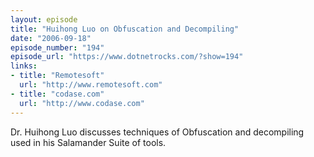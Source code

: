 ```yaml
---
layout: episode
title: "Huihong Luo on Obfuscation and Decompiling"
date: "2006-09-18"
episode_number: "194"
episode_url: "https://www.dotnetrocks.com/?show=194"
links:
- title: "Remotesoft"
  url: "http://www.remotesoft.com"
- title: "codase.com"
  url: "http://www.codase.com"
---
```


Dr. Huihong Luo discusses techniques of Obfuscation and decompiling used in his Salamander Suite of tools.
